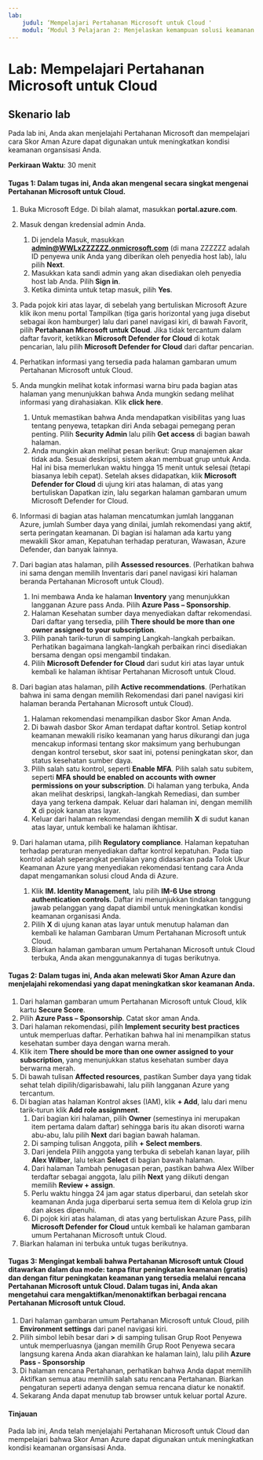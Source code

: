 ```yaml
---
lab:
    judul: ‘Mempelajari Pertahanan Microsoft untuk Cloud '
    modul: ‘Modul 3 Pelajaran 2: Menjelaskan kemampuan solusi keamanan Microsoft: Menjelaskan kemampuan manajemen keamanan Azure’
---
```


# Lab: Mempelajari Pertahanan Microsoft untuk Cloud

## Skenario lab
Pada lab ini, Anda akan menjelajahi Pertahanan Microsoft dan mempelajari cara Skor Aman Azure dapat digunakan untuk meningkatkan kondisi keamanan organsisasi Anda.

**Perkiraan Waktu**: 30 menit

#### Tugas 1: Dalam tugas ini, Anda akan mengenal secara singkat mengenai Pertahanan Microsoft untuk Cloud.
1.	Buka Microsoft Edge. Di bilah alamat, masukkan **portal.azure.com**.

1. Masuk dengan kredensial admin Anda.
    1. Di jendela Masuk, masukkan **admin@WWLxZZZZZZ.onmicrosoft.com** (di mana ZZZZZZ adalah ID penyewa unik Anda yang diberikan oleh penyedia host lab), lalu pilih **Next**.
    1. Masukkan kata sandi admin yang akan disediakan oleh penyedia host lab Anda. Pilih **Sign in**.
    1. Ketika diminta untuk tetap masuk, pilih **Yes**.

1. Pada pojok kiri atas layar, di sebelah yang bertuliskan Microsoft Azure klik ikon menu portal Tampilkan (tiga garis horizontal yang juga disebut sebagai ikon hamburger) lalu dari panel navigasi kiri, di bawah Favorit, pilih **Pertahanan Microsoft untuk Cloud**.  Jika tidak tercantum dalam daftar favorit, ketikkan **Microsoft Defender for Cloud** di kotak pencarian, lalu pilih **Microsoft Defender for Cloud** dari daftar pencarian.

1. Perhatikan informasi yang tersedia pada halaman gambaran umum Pertahanan Microsoft untuk Cloud.  

1. Anda mungkin melihat kotak informasi warna biru pada bagian atas halaman yang menunjukkan bahwa Anda mungkin sedang melihat informasi yang dirahasiakan.  Klik **click here**.
    1. Untuk memastikan bahwa Anda mendapatkan visibilitas yang luas tentang penyewa, tetapkan diri Anda sebagai pemegang peran penting.  Pilih **Security Admin** lalu pilih **Get access** di bagian bawah halaman.
    1. Anda mungkin akan melihat pesan berikut: Grup manajemen akar tidak ada.  Sesuai deskripsi, sistem akan membuat grup untuk Anda.  Hal ini bisa memerlukan waktu hingga 15 menit untuk selesai (tetapi biasanya lebih cepat).  Setelah akses didapatkan, klik **Microsoft Defender for Cloud** di ujung kiri atas halaman, di atas yang bertuliskan Dapatkan izin, lalu segarkan halaman gambaran umum Microsoft Defender for Cloud.

1. Informasi di bagian atas halaman mencatumkan jumlah langganan Azure, jumlah Sumber daya yang dinilai, jumlah rekomendasi yang aktif, serta peringatan keamanan.  Di bagian isi halaman ada kartu yang mewakili Skor aman, Kepatuhan terhadap peraturan, Wawasan, Azure Defender, dan banyak lainnya.  

1. Dari bagian atas halaman, pilih **Assessed resources**.  (Perhatikan bahwa ini sama dengan memilih Inventaris dari panel navigasi kiri halaman beranda Pertahanan Microsoft untuk Cloud).
    1. Ini membawa Anda ke halaman **Inventory** yang menunjukkan langganan Azure pass Anda.  Pilih **Azure Pass – Sponsorship**.
    1. Halaman Kesehatan sumber daya menyediakan daftar rekomendasi.  Dari daftar yang tersedia, pilih **There should be more than one owner assigned to your subscription**.
    1. Pilih panah tarik-turun di samping Langkah-langkah perbaikan. Perhatikan bagaimana langkah-langkah perbaikan rinci disediakan bersama dengan opsi mengambil tindakan.  
    1. Pilih **Microsoft Defender for Cloud** dari sudut kiri atas layar untuk kembali ke halaman ikhtisar Pertahanan Microsoft untuk Cloud.

1. Dari bagian atas halaman, pilih **Active recommendations**.  (Perhatikan bahwa ini sama dengan memilih Rekomendasi dari panel navigasi kiri halaman beranda Pertahanan Microsoft untuk Cloud).
    1. Halaman rekomendasi menampilkan dasbor Skor Aman Anda.
    1. Di bawah dasbor Skor Aman terdapat daftar kontrol. Setiap kontrol keamanan mewakili risiko keamanan yang harus dikurangi dan juga mencakup informasi tentang skor maksimum yang berhubungan dengan kontrol tersebut, skor saat ini, potensi peningkatan skor, dan status kesehatan sumber daya.  
    1. Pilih salah satu kontrol, seperti **Enable MFA**.  Pilih salah satu subitem, seperti **MFA should be enabled on accounts with owner permissions on your subscription**.  Di halaman yang terbuka, Anda akan melihat deskripsi, langkah-langkah Remediasi, dan sumber daya yang terkena dampak. Keluar dari halaman ini, dengan memilih **X** di pojok kanan atas layar.
    1. Keluar dari halaman rekomendasi dengan memilih **X** di sudut kanan atas layar, untuk kembali ke halaman ikhtisar.

1. Dari halaman utama, pilih **Regulatory compliance**. Halaman kepatuhan terhadap peraturan menyediakan daftar kontrol kepatuhan.  Pada tiap kontrol adalah seperangkat penilaian yang didasarkan pada Tolok Ukur Keamanan Azure yang menyediakan rekomendasi tentang cara Anda dapat mengamankan solusi cloud Anda di Azure.
    1. Klik **IM. Identity Management**, lalu pilih **IM-6 Use strong authentication controls**.  Daftar ini menunjukkan tindakan tanggung jawab pelanggan yang dapat diambil untuk meningkatkan kondisi keamanan organisasi Anda.
    1. Pilih **X** di ujung kanan atas layar untuk menutup halaman dan kembali ke halaman Gambaran Umum Pertahanan Microsoft untuk Cloud. 
    1. Biarkan halaman gambaran umum Pertahanan Microsoft untuk Cloud terbuka, Anda akan menggunakannya di tugas berikutnya.


#### Tugas 2: Dalam tugas ini, Anda akan melewati Skor Aman Azure dan menjelajahi rekomendasi yang dapat meningkatkan skor keamanan Anda. 

1. Dari halaman gambaran umum Pertahanan Microsoft untuk Cloud, klik kartu **Secure Score**.
1. Pilih **Azure Pass – Sponsorship**.  Catat skor aman Anda.
1. Dari halaman rekomendasi, pilih **Implement security best practices** untuk memperluas daftar. Perhatikan bahwa hal ini menampilkan status kesehatan sumber daya dengan warna merah.
1. Klik item **There should be more than one owner assigned to your subscription**, yang menunjukkan status kesehatan sumber daya berwarna merah. 
1. Di bawah tulisan **Affected resources**, pastikan Sumber daya yang tidak sehat telah dipilih/digarisbawahi, lalu pilih langganan Azure yang tercantum.
1. Di bagian atas halaman Kontrol akses (IAM), klik **+ Add**, lalu dari menu tarik-turun klik **Add role assignment**.
    1. Dari bagian kiri halaman, pilih **Owner** (semestinya ini merupakan item pertama dalam daftar) sehingga baris itu akan disoroti warna abu-abu, lalu pilih **Next** dari bagian bawah halaman.
    1. Di samping tulisan Anggota, pilih **+ Select members**. 
    1. Dari jendela Pilih anggota yang terbuka di sebelah kanan layar, pilih **Alex Wilber**, lalu tekan **Select** di bagian bawah halaman.  
    1. Dari halaman Tambah penugasan peran, pastikan bahwa Alex Wilber terdaftar sebagai anggota, lalu pilih **Next** yang diikuti dengan memilih **Review + assign**.
    1. Perlu waktu hingga 24 jam agar status diperbarui, dan setelah skor keamanan Anda juga diperbarui serta semua item di Kelola grup izin dan akses dipenuhi.
    1. Di pojok kiri atas halaman, di atas yang bertuliskan Azure Pass, pilih **Microsoft Defender for Cloud** untuk kembali ke halaman gambaran umum Pertahanan Microsoft untuk Cloud.
1. Biarkan halaman ini terbuka untuk tugas berikutnya.


#### Tugas 3:  Mengingat kembali bahwa Pertahanan Microsoft untuk Cloud ditawarkan dalam dua mode: tanpa fitur peningkatan keamanan (gratis) dan dengan fitur peningkatan keamanan yang tersedia melalui rencana Pertahanan Microsoft untuk Cloud. Dalam tugas ini, Anda akan mengetahui cara mengaktifkan/menonaktifkan berbagai rencana Pertahanan Microsoft untuk Cloud.

1.	Dari halaman gambaran umum Pertahanan Microsoft untuk Cloud, pilih **Environment settings** dari panel navigasi kiri.
1. Pilih simbol lebih besar dari **>** di samping tulisan Grup Root Penyewa untuk memperluasnya (jangan memilih Grup Root Penyewa secara langsung karena Anda akan diarahkan ke halaman lain), lalu pilih **Azure Pass - Sponsorship**
1.	Di halaman rencana Pertahanan, perhatikan bahwa Anda dapat memilih Aktifkan semua atau memilih salah satu rencana Pertahanan. Biarkan pengaturan seperti adanya dengan semua rencana diatur ke nonaktif.
1.	Sekarang Anda dapat menutup tab browser untuk keluar portal Azure.


#### Tinjauan
Pada lab ini, Anda telah menjelajahi Pertahanan Microsoft untuk Cloud dan mempelajari bahwa  Skor Aman Azure dapat digunakan untuk meningkatkan kondisi keamanan organsisasi Anda.
